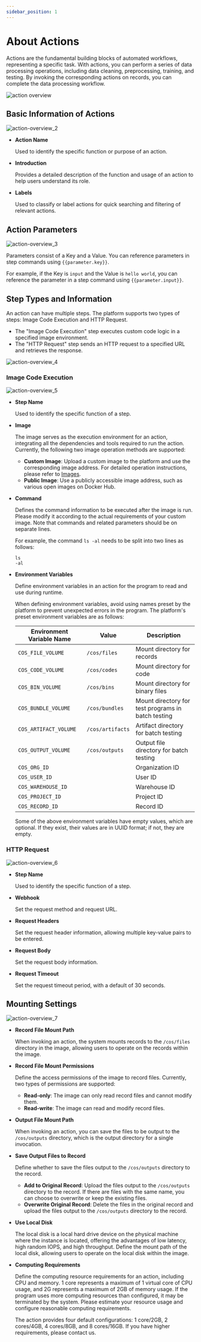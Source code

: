 ```yaml
---
sidebar_position: 1
---
```


# About Actions
Actions are the fundamental building blocks of automated workflows, representing a specific task. With actions, you can perform a series of data processing operations, including data cleaning, preprocessing, training, and testing. By invoking the corresponding actions on records, you can complete the data processing workflow.

![action overview](./img/action-overview_1.png)

## Basic Information of Actions

![action-overview_2](./img/action-overview_2.png)

- **Action Name**

    Used to identify the specific function or purpose of an action.

- **Introduction**

    Provides a detailed description of the function and usage of an action to help users understand its role.

- **Labels**

    Used to classify or label actions for quick searching and filtering of relevant actions.

## Action Parameters

![action-overview_3](./img/action-overview_3.png)

Parameters consist of a Key and a Value. You can reference parameters in step commands using `{{parameter.key}}`.

For example, if the Key is `input` and the Value is `hello world`, you can reference the parameter in a step command using `{{parameter.input}}`.

## Step Types and Information
An action can have multiple steps. The platform supports two types of steps: Image Code Execution and HTTP Request.
- The "Image Code Execution" step executes custom code logic in a specified image environment.
- The "HTTP Request" step sends an HTTP request to a specified URL and retrieves the response.

![action-overview_4](./img/action-overview_4.png)

### Image Code Execution

![action-overview_5](./img/action-overview_5.png)

- **Step Name**

    Used to identify the specific function of a step.

- **Image**

    The image serves as the execution environment for an action, integrating all the dependencies and tools required to run the action. Currently, the following two image operation methods are supported:

    - **Custom Image**: Upload a custom image to the platform and use the corresponding image address. For detailed operation instructions, please refer to [Images](../../image/1-about-docker-image.md).
    - **Public Image**: Use a publicly accessible image address, such as various open images on Docker Hub.

- **Command**

    Defines the command information to be executed after the image is run. Please modify it according to the actual requirements of your custom image. Note that commands and related parameters should be on separate lines.

    For example, the command `ls -al` needs to be split into two lines as follows:
    
    ```
    ls
    -al
    ```

- **Environment Variables**

    Define environment variables in an action for the program to read and use during runtime.

    When defining environment variables, avoid using names preset by the platform to prevent unexpected errors in the program. The platform's preset environment variables are as follows:

    | Environment Variable Name | Value | Description |
    | --- | --- | --- |
    | `COS_FILE_VOLUME` | `/cos/files` | Mount directory for records |
    | `COS_CODE_VOLUME` | `/cos/codes` | Mount directory for code |
    | `COS_BIN_VOLUME` | `/cos/bins` | Mount directory for binary files |
    | `COS_BUNDLE_VOLUME` | `/cos/bundles` | Mount directory for test programs in batch testing |
    | `COS_ARTIFACT_VOLUME` | `/cos/artifacts` | Artifact directory for batch testing |
    | `COS_OUTPUT_VOLUME` | `/cos/outputs` | Output file directory for batch testing |
    | `COS_ORG_ID` |  | Organization ID |
    | `COS_USER_ID` |  | User ID |
    | `COS_WAREHOUSE_ID` |  | Warehouse ID |
    | `COS_PROJECT_ID` |  | Project ID |
    | `COS_RECORD_ID` |  | Record ID |

    Some of the above environment variables have empty values, which are optional. If they exist, their values are in UUID format; if not, they are empty.

### HTTP Request

![action-overview_6](./img/action-overview_6.png)

- **Step Name**

    Used to identify the specific function of a step.

- **Webhook**

    Set the request method and request URL.

- **Request Headers**

    Set the request header information, allowing multiple key-value pairs to be entered.

- **Request Body**

    Set the request body information.

- **Request Timeout**

    Set the request timeout period, with a default of 30 seconds.

## Mounting Settings

![action-overview_7](./img/action-overview_7.png)

- **Record File Mount Path**

    When invoking an action, the system mounts records to the `/cos/files` directory in the image, allowing users to operate on the records within the image.

- **Record File Mount Permissions**

    Define the access permissions of the image to record files. Currently, two types of permissions are supported:
    - **Read-only**: The image can only read record files and cannot modify them.
    - **Read-write**: The image can read and modify record files.

- **Output File Mount Path**

    When invoking an action, you can save the files to be output to the `/cos/outputs` directory, which is the output directory for a single invocation.

- **Save Output Files to Record**

    Define whether to save the files output to the `/cos/outputs` directory to the record.

    - **Add to Original Record**: Upload the files output to the `/cos/outputs` directory to the record. If there are files with the same name, you can choose to overwrite or keep the existing files.
    - **Overwrite Original Record**: Delete the files in the original record and upload the files output to the `/cos/outputs` directory to the record.

- **Use Local Disk**

    The local disk is a local hard drive device on the physical machine where the instance is located, offering the advantages of low latency, high random IOPS, and high throughput. Define the mount path of the local disk, allowing users to operate on the local disk within the image.

- **Computing Requirements**

    Define the computing resource requirements for an action, including CPU and memory. 1 core represents a maximum of 1 virtual core of CPU usage, and 2G represents a maximum of 2GB of memory usage. If the program uses more computing resources than configured, it may be terminated by the system. Please estimate your resource usage and configure reasonable computing requirements.

    The action provides four default configurations: 1 core/2GB, 2 cores/4GB, 4 cores/8GB, and 8 cores/16GB. If you have higher requirements, please contact us.